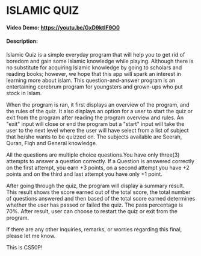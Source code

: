 # ISLAMIC QUIZ
#### Video Demo:  <https://youtu.be/GxD9ktIF9O0>
#### Description:
Islamic Quiz is a simple everyday program that will help you to get rid of boredom and gain some Islamic knowledge while playing. Although there is no substitute for acquiring Islamic knowledge by going to scholars and reading books; however, we hope that this app will spark an interest in learning more about islam.
This question-and-answer program is an entertaining cerebrum program for youngsters and grown-ups who put stock in Islam.

When the program is ran, it first displays an overview of the program, and the rules of the quiz. It also displays an option for a user to start the quiz or exit from the program after reading the program overview and rules. An "exit" input will close or end the program but a "start" input will take the user to the next level where the user will have select from a list of subject that he/she wants to be quizzed on. The subjects available are Seerah, Quran, Fiqh and General knowledge.

All the questions are multiple choice questions.You have only three(3) attempts to answer a question correctly. If a Question is answered correctly on the first attempt, you earn +3 points, on a second attempt you have +2 points and on the third and last attempt you have only +1 point. 

After going through the quiz, the program will display a summary result. This result shows the score earned out of the total score, the total number of questions answered and then based of the total score earned determines whether the user has passed or failed the quiz. The pass percentage is 70%. After result, user can choose to restart the quiz or exit from the program.

If there are any other inquiries, remarks, or worries regarding this final, please let me know.

This is CS50P!

    
